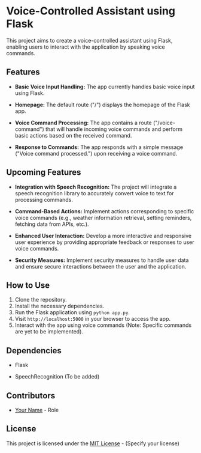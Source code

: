 <!-- Project Title -->
# Voice-Controlled Assistant using Flask

<!-- Short Description -->
This project aims to create a voice-controlled assistant using Flask, enabling users to interact with the application by speaking voice commands.

## Features

<!-- Feature 1 -->
- **Basic Voice Input Handling:** The app currently handles basic voice input using Flask.
<!-- Feature 2 -->
- **Homepage:** The default route ("/") displays the homepage of the Flask app.
<!-- Feature 3 -->
- **Voice Command Processing:** The app contains a route ("/voice-command") that will handle incoming voice commands and perform basic actions based on the received command.
<!-- Feature 4 -->
- **Response to Commands:** The app responds with a simple message ("Voice command processed.") upon receiving a voice command.

## Upcoming Features

<!-- Feature 1 -->
- **Integration with Speech Recognition:** The project will integrate a speech recognition library to accurately convert voice to text for processing commands.
<!-- Feature 2 -->
- **Command-Based Actions:** Implement actions corresponding to specific voice commands (e.g., weather information retrieval, setting reminders, fetching data from APIs, etc.).
<!-- Feature 3 -->
- **Enhanced User Interaction:** Develop a more interactive and responsive user experience by providing appropriate feedback or responses to user voice commands.
<!-- Feature 4 -->
- **Security Measures:** Implement security measures to handle user data and ensure secure interactions between the user and the application.

## How to Use

1. Clone the repository.
2. Install the necessary dependencies.
3. Run the Flask application using `python app.py`.
4. Visit `http://localhost:5000` in your browser to access the app.
5. Interact with the app using voice commands (Note: Specific commands are yet to be implemented).

## Dependencies

<!-- Dependency 1 -->
- Flask
<!-- Dependency 2 -->
- SpeechRecognition (To be added)

## Contributors

- [Your Name](link-to-your-profile) - Role

## License

<!-- License Type -->
This project is licensed under the [MIT License](link-to-license-file) - (Specify your license)
